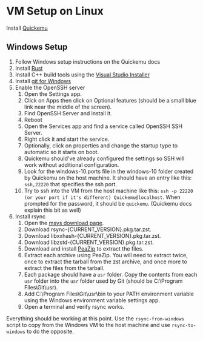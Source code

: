 # VM Setup on Linux

Install [Quickemu](https://github.com/quickemu-project/quickemu)

## Windows Setup

1. Follow Windows setup instructions on the Quickemu docs
2. Install [Rust](https://www.rust-lang.org/tools/install)
3. Install C++ build tools using the [Visual Studio Installer](https://visualstudio.microsoft.com/downloads/)
4. Install [git for Windows](https://gitforwindows.org/)
5. Enable the OpenSSH server
   1. Open the Settings app.
   2. Click on Apps then click on Optional features (should be a small blue link near the middle of the screen).
   3. Find OpenSSH Server and install it.
   4. Reboot
   5. Open the Services app and find a service called OpenSSH SSH Server.
   6. Right click it and start the service.
   7. Optionally, click on properties and change the startup type to automatic so it starts on boot.
   8. Quickemu should've already configured the settings so SSH will work without additional configuration.
   9. Look for the windows-10.ports file in the windows-10 folder created by Quickemu on the host machine. It should have an entry like this: `ssh,22220` that specifies the ssh port.
   10. Try to ssh into the VM from the host machine like this: `ssh -p 22220 (or your port if it's different) Quickemu@localhost`. When prompted for the password, it should be `quickemu`. (Quickemu docs explain this bit as well)
6. Install rsync
   1. Open the [msys download page](https://repo.msys2.org/msys/x86_64/).
   2. Download rsync-{CURRENT_VERSION}.pkg.tar.zst.
   3. Download libxxhash-{CURRENT_VERSION}.pkg.tar.zst.
   4. Download libzstd-{CURRENT_VERSION}.pkg.tar.zst.
   5. Download and install [PeaZip](https://peazip.github.io/peazip-64bit.html) to extract the files.
   6. Extract each archive using PeaZip. You will need to extract twice, once to extract the tarball from the zst archive, and once more to extract the files from the tarball.
   7. Each package should have a `usr` folder. Copy the contents from each `usr` folder into the `usr` folder used by Git (should be C:\Program Files\Git\usr).
   8. Add C:\Program Files\Git\usr\bin to your PATH environment variable using the Windows environment variable settings app.
   9. Open a terminal and verify rsync works.

Everything should be working at this point. Use the `rsync-from-windows` script to copy from the Windows VM to the host machine and use `rsync-to-windows` to do the opposite.
